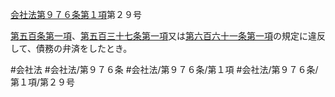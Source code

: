 [会社法第９７６条第１項](会社法＿＿＿＿第９７６条第１項)第２９号

[第五百条第一項](会社法＿＿＿＿第５００条第１項)、[第五百三十七条第一項](会社法＿＿＿＿第５３７条第１項)又は[第六百六十一条第一項](会社法＿＿＿＿第６６１条第１項)の規定に違反して、債務の弁済をしたとき。


#会社法
#会社法/第９７６条
#会社法/第９７６条/第１項
#会社法/第９７６条/第１項/第２９号
